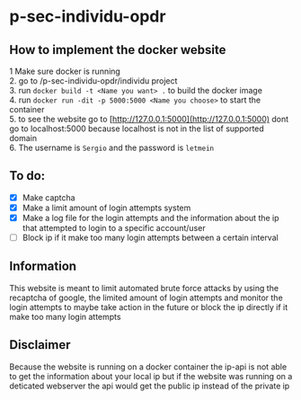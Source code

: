 # p-sec-individu-opdr

## How to implement the docker website
1 Make sure docker is running<br>
2. go to <your dir>/p-sec-individu-opdr/individu project<br>
3. run ```docker build -t <Name you want> .``` to build the docker image<br>
4. run ```docker run -dit -p 5000:5000 <Name you choose>``` to start the container<br>
5. to see the website go to [http://127.0.0.1:5000](http://127.0.0.1:5000) dont go to localhost:5000 because localhost is not in the list of supported domain<br>
6. The username is ```Sergio``` and the password is ```letmein```
## To do:
- [x] Make captcha
- [x] Make a limit amount of login attempts system
- [x] Make a log file for the login attempts and the information about the ip that attempted to login to a specific account/user
- [ ] Block ip if it make too many login attempts between a certain interval

## Information
 This website is meant to limit automated brute force attacks by using the recaptcha of google, the limited amount of login attempts and monitor the login attempts to maybe take action in the future or block the ip directly if it make too many login attempts
 
## Disclaimer
Because the website is running on a docker container the ip-api is not able to get the information about your local ip but if the website was running on a deticated webserver the api would get the public ip instead of the private ip
